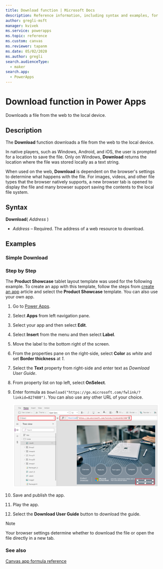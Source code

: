 ```yaml
---
title: Download function | Microsoft Docs
description: Reference information, including syntax and examples, for the Download function in canvas apps
author: gregli-msft
manager: kvivek
ms.service: powerapps
ms.topic: reference
ms.custom: canvas
ms.reviewer: tapanm
ms.date: 05/02/2020
ms.author: gregli
search.audienceType: 
  - maker
search.app: 
  - PowerApps
---
```


# Download function in Power Apps
Downloads a file from the web to the local device.

## Description
The **Download** function downloads a file from the web to the local device. 

In native players, such as Windows, Android, and iOS, the user is prompted for a location to save the file.  Only on Windows, **Download** returns the location where the file was stored locally as a text string.

When used on the web, **Download** is dependent on the browser's settings to determine what happens with the file.  For images, videos, and other file types that the browser natively supports, a new browser tab is opened to display the file and many browser support saving the contents to the local file system.   

## Syntax
**Download**( *Address* )

* *Address* – Required.  The address of a web resource to download.

## Examples

### Simple Download

### Step by Step

The **Product Showcase** tablet layout template was used for the following example. To create an app with this template, follow the steps from [create an app](../get-started-test-drive.md) article and select the **Product Showcase** template. You can also use your own app.

1. Go to [Power Apps](https://make.powerapps.com).
1. Select **Apps** from left navigation pane.
1. Select your app and then select **Edit**.
1. Select **Insert** from the menu and then select **Label**.
1. Move the label to the bottom right of the screen.
1. From the properties pane on the right-side, select **Color** as *white* and set **Border thickness** at *1*.
1. Select the **Text** property from right-side and enter text as *Download User Guide*.
1. From property list on top left, select **OnSelect**.
1. Enter formula as ```Download("https://go.microsoft.com/fwlink/?linkid=827480")```. You can also use any other URL of your choice.

    ![Download example](media/function-download/download-example-onselect.png "Download example")

1. Save and publish the app.
1. Play the app.
1. Select the **Download User Guide** button to download the guide.

> [!NOTE]
> Your browser settings determine whether to download the file or open the file directly in a new tab.

### See also

[Canvas app formula reference](../formula-reference.md)
